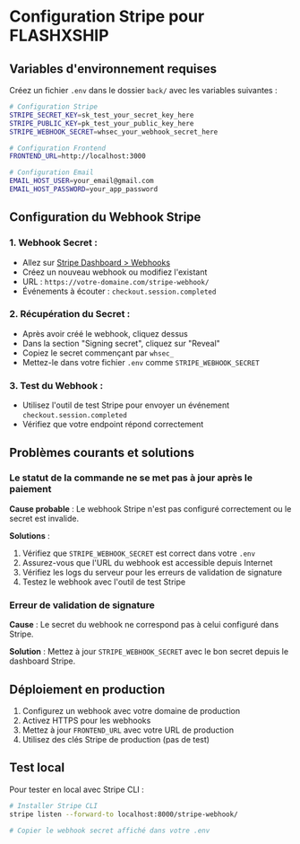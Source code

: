 # Configuration Stripe pour FLASHXSHIP

## Variables d'environnement requises

Créez un fichier `.env` dans le dossier `back/` avec les variables suivantes :

```bash
# Configuration Stripe
STRIPE_SECRET_KEY=sk_test_your_secret_key_here
STRIPE_PUBLIC_KEY=pk_test_your_public_key_here
STRIPE_WEBHOOK_SECRET=whsec_your_webhook_secret_here

# Configuration Frontend
FRONTEND_URL=http://localhost:3000

# Configuration Email
EMAIL_HOST_USER=your_email@gmail.com
EMAIL_HOST_PASSWORD=your_app_password
```

## Configuration du Webhook Stripe

### 1. **Webhook Secret** :
- Allez sur [Stripe Dashboard > Webhooks](https://dashboard.stripe.com/webhooks)
- Créez un nouveau webhook ou modifiez l'existant
- URL : `https://votre-domaine.com/stripe-webhook/`
- Événements à écouter : `checkout.session.completed`

### 2. **Récupération du Secret** :
- Après avoir créé le webhook, cliquez dessus
- Dans la section "Signing secret", cliquez sur "Reveal"
- Copiez le secret commençant par `whsec_`
- Mettez-le dans votre fichier `.env` comme `STRIPE_WEBHOOK_SECRET`

### 3. **Test du Webhook** :
- Utilisez l'outil de test Stripe pour envoyer un événement `checkout.session.completed`
- Vérifiez que votre endpoint répond correctement

## Problèmes courants et solutions

### Le statut de la commande ne se met pas à jour après le paiement

**Cause probable** : Le webhook Stripe n'est pas configuré correctement ou le secret est invalide.

**Solutions** :
1. Vérifiez que `STRIPE_WEBHOOK_SECRET` est correct dans votre `.env`
2. Assurez-vous que l'URL du webhook est accessible depuis Internet
3. Vérifiez les logs du serveur pour les erreurs de validation de signature
4. Testez le webhook avec l'outil de test Stripe

### Erreur de validation de signature

**Cause** : Le secret du webhook ne correspond pas à celui configuré dans Stripe.

**Solution** : Mettez à jour `STRIPE_WEBHOOK_SECRET` avec le bon secret depuis le dashboard Stripe.

## Déploiement en production

1. Configurez un webhook avec votre domaine de production
2. Activez HTTPS pour les webhooks
3. Mettez à jour `FRONTEND_URL` avec votre URL de production
4. Utilisez des clés Stripe de production (pas de test)

## Test local

Pour tester en local avec Stripe CLI :

```bash
# Installer Stripe CLI
stripe listen --forward-to localhost:8000/stripe-webhook/

# Copier le webhook secret affiché dans votre .env
``` 